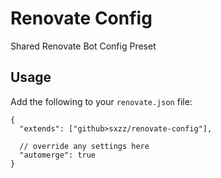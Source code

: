 # Renovate Config

Shared Renovate Bot Config Preset

## Usage

Add the following to your `renovate.json` file:

```jsonc
{
  "extends": ["github>sxzz/renovate-config"],

  // override any settings here
  "automerge": true
}
```
